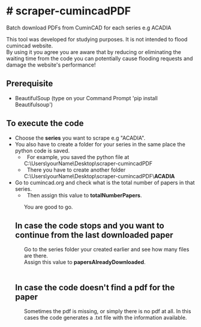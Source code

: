 <h1># scraper-cumincadPDF</h1>

<p>Batch download PDFs from CuminCAD for each series e.g ACADIA</p>

<p>This tool was developed for studying purposes. It is not intended to flood cumincad website.<br />
By using it you agree you are aware that by reducing or eliminating the waiting time from the code you can potentially cause flooding requests and damage the website&#39;s performance!</p>

<h2>Prerequisite</h2>

<ul>
	<li>BeautifulSoup (type on your Command Prompt &#39;pip install Beautifulsoup&#39;)</li>
</ul>

<h2>To execute the code</h2>

<ul>
	<li>Choose the <strong>series</strong>&nbsp;you want to scrape e.g "ACADIA".</li>
	<li>You also have to create a folder for your series in the same place the python code is saved.
	<ul>
		<li>&nbsp; For example, you saved the python file at C:\Users\yourName\Desktop\scraper-cumincadPDF</li>
		<li>&nbsp; There you have to create another folder C:\Users\yourName\Desktop\scraper-cumincadPDF\<strong>ACADIA</strong></li>
	</ul>
	</li>
	<li>Go to cumincad.org and check what is the total number of papers in that series.
	<ul>
		<li>&nbsp; Then assign this value to <strong>totalNumberPapers</strong>.&nbsp;</li>

<p>You are good to go.</p>
</ul>
		
<h2>In case the code stops and you want to continue from the last downloaded paper</h2>

<ul>
<p>Go to the series folder your created earlier and see how many files are there.<br />
Assign this value to <strong>papersAlreadyDownloaded</strong>.<br />
&nbsp;</p>
</ul>

<h2>In case the code doesn't find a pdf for the paper</h2>
<ul>
<p>Sometimes the pdf is missing, or simply there is no pdf at all. In this cases the code generates a .txt file with the information available.</p>
</ul>
		
